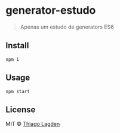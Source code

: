 # generator-estudo

> Apenas um estudo de generators ES6

## Install

```
npm i
```

## Usage

```
npm start
```

## License

MIT © [Thiago Lagden](http://lagden.in)

